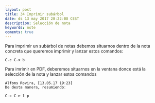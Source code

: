 ```yaml
---
layout: post
title: 34 Imprimir subárbol
date: ds 13 may 2017 20:22:08 CEST 
description: Selección de nota
keywords: note
coments: true
---
```


Para imprimir un subárbol de notas debemos situarnos dentro de la nota concreta que queremos imprimir y lanzar estos comandos:

```
C-c C-x b
```

Para imrimir en PDF, deberemos situarnos en la ventana donce está la selección de la nota y lanzar estos comandos

```
Alfons Rovira, [13.05.17 19:23]
De desta manera, resumiendo:

C-c C-e l p
```

